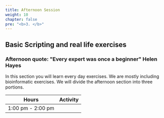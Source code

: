 ```yaml
---
title: Afternoon Session
weight: 10
chapter: false
pre: "<b>3. </b>"
---
```



## Basic Scripting and real life exercises

### Afternoon quote: "Every expert was once a beginner" Helen Hayes

In this section you will learn every day exercises. We are mostly including bioinformatic exercises. 
We will divide the afternoon section into three portions. 

 Hours | Activity
--------|------
 1:00 pm  - 2:00 pm | 